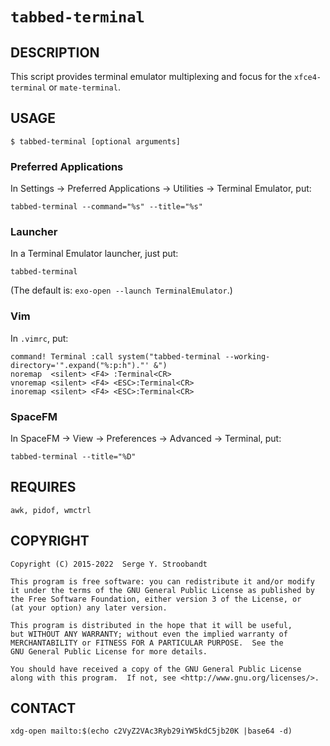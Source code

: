 # `tabbed-terminal`

## DESCRIPTION

This script provides terminal emulator multiplexing and focus
for the `xfce4-terminal` or `mate-terminal`.


## USAGE

    $ tabbed-terminal [optional arguments]


### Preferred Applications
In Settings → Preferred Applications → Utilities → Terminal Emulator, put:

    tabbed-terminal --command="%s" --title="%s"


### Launcher
In a Terminal Emulator launcher, just put:

    tabbed-terminal

(The default is: `exo-open --launch TerminalEmulator`.)


### Vim
In `.vimrc`, put:

    command! Terminal :call system("tabbed-terminal --working-directory='".expand("%:p:h")."' &")
    noremap  <silent> <F4> :Terminal<CR>
    vnoremap <silent> <F4> <ESC>:Terminal<CR>
    inoremap <silent> <F4> <ESC>:Terminal<CR>


### SpaceFM
In SpaceFM → View → Preferences → Advanced → Terminal, put:

    tabbed-terminal --title="%D"


## REQUIRES

    awk, pidof, wmctrl


## COPYRIGHT

    Copyright (C) 2015-2022  Serge Y. Stroobandt

    This program is free software: you can redistribute it and/or modify
    it under the terms of the GNU General Public License as published by
    the Free Software Foundation, either version 3 of the License, or
    (at your option) any later version.

    This program is distributed in the hope that it will be useful,
    but WITHOUT ANY WARRANTY; without even the implied warranty of
    MERCHANTABILITY or FITNESS FOR A PARTICULAR PURPOSE.  See the
    GNU General Public License for more details.

    You should have received a copy of the GNU General Public License
    along with this program.  If not, see <http://www.gnu.org/licenses/>.


## CONTACT

    xdg-open mailto:$(echo c2VyZ2VAc3Ryb29iYW5kdC5jb20K |base64 -d)

